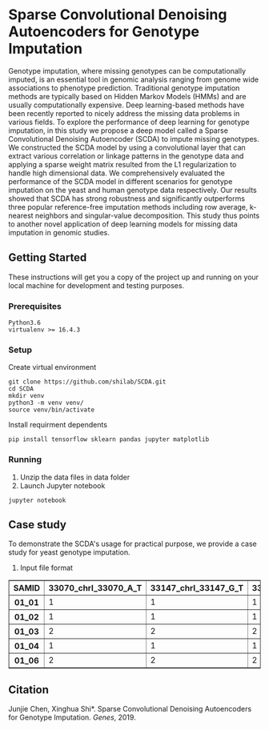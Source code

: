 # Sparse Convolutional Denoising Autoencoders for Genotype Imputation
Genotype imputation, where missing genotypes can be computationally imputed, is an essential tool in genomic analysis ranging from genome wide associations to phenotype prediction. Traditional genotype imputation methods are typically based on Hidden Markov Models (HMMs) and are usually computationally expensive. Deep learning-based methods have been recently reported to nicely address the missing data problems in various fields. To explore the performance of deep learning for genotype imputation, in this study we propose a deep model called a Sparse Convolutional Denoising Autoencoder (SCDA) to impute missing genotypes. We constructed the SCDA model by using a convolutional layer that can extract various correlation or linkage patterns in the genotype data and applying a sparse weight matrix resulted from the L1 regularization to handle high dimensional data. We comprehensively evaluated the performance of the SCDA model in different scenarios for genotype imputation on the yeast and human genotype data respectively. Our results showed that SCDA has strong robustness and significantly outperforms three popular reference-free imputation methods including row average, k-nearest neighbors and singular-value decomposition. This study thus points to another novel application of deep learning models for missing data imputation in genomic studies. 



## Getting Started
These instructions will get you a copy of the project up and running on your local machine for development and testing purposes.

### Prerequisites
```
Python3.6 
virtualenv >= 16.4.3
```

### Setup
Create virtual environment
```
git clone https://github.com/shilab/SCDA.git
cd SCDA
mkdir venv
python3 -m venv venv/
source venv/bin/activate
```

Install requirment dependents
```
pip install tensorflow sklearn pandas jupyter matplotlib
```

### Running
1. Unzip the data files in data folder
2. Launch Jupyter notebook
```
jupyter notebook
```

## Case study
To demonstrate the SCDA's usage for practical purpose, we provide a case study for yeast genotype imputation.

1. Input file format
<table border="1" class="dataframe">
  <thead>
    <tr style="text-align: right">
      <th>SAMID</th>
      <th>33070_chrI_33070_A_T</th>
      <th>33147_chrI_33147_G_T</th>
      <th>33152_chrI_33152_T_C</th>
      <th>33200_chrI_33200_C_T</th>
    </tr>
  </thead>
  <tbody>
    <tr>
      <th>01_01</th>
      <td>1</td>
      <td>1</td>
      <td>1</td>
      <td>1</td>
    </tr>
    <tr>
      <th>01_02</th>
      <td>1</td>
      <td>1</td>
      <td>1</td>
      <td>1</td>
    </tr>
    <tr>
      <th>01_03</th>
      <td>2</td>
      <td>2</td>
      <td>2</td>
      <td>2</td>
    </tr>
    <tr>
      <th>01_04</th>
      <td>1</td>
      <td>1</td>
      <td>1</td>
      <td>1</td>
    </tr>
    <tr>
      <th>01_06</th>
      <td>2</td>
      <td>2</td>
      <td>2</td>
      <td>2</td>
    </tr>
  </tbody>
</table>


## Citation
Junjie Chen, Xinghua Shi\*. Sparse Convolutional Denoising Autoencoders for Genotype Imputation. *Genes*, 2019.